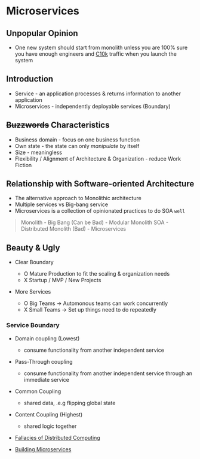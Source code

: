# Microservices

## Unpopular Opinion

- One new system should start from monolith unless you are 100% sure you have enough engineers and [C10k](https://en.wikipedia.org/wiki/C10k_problem) traffic when you launch the system  

## Introduction

- Service - an application processes & returns information to another application
- Microservices - independently deployable services (Boundary)

## ~~Buzzwords~~ Characteristics
- Business domain - focus on one business function
- Own state - the state can only *manipulate* by itself
- Size - meaningless
- Flexibility / Alignment of Architecture & Organization - reduce Work Fiction

## Relationship with Software-oriented Architecture
- The alternative approach to Monolithic architecture 
- Multiple services vs Big-bang service
- Microservices is a collection of opinionated practices to do SOA `well`
> Monolith
    - Big Bang (Can be Bad)
    - Modular Monolith
> SOA
    - Distributed Monolith (Bad)
    - Microservices

## Beauty & Ugly
- Clear Boundary
    - O Mature Production to fit the scaling & organization needs
    - X Startup / MVP / New Projects

- More Services
    - O Big Teams -> Automonous teams can work concurrently
    - X Small Teams -> Set up things need to do repeatedly 

### Service Boundary
- Domain coupling (Lowest)
    - consume functionality from another independent service
- Pass-Through coupling
    - consume functionality from another independent service through an immediate service
- Common Coupling
    - shared data, .e.g flipping global state 
- Content Coupling (Highest)
    - shared logic together

- [Fallacies of Distributed Computing](https://en.wikipedia.org/wiki/Fallacies_of_distributed_computing)
- [Building Microservices](https://www.oreilly.com/library/view/building-microservices-2nd/9781492034018)
